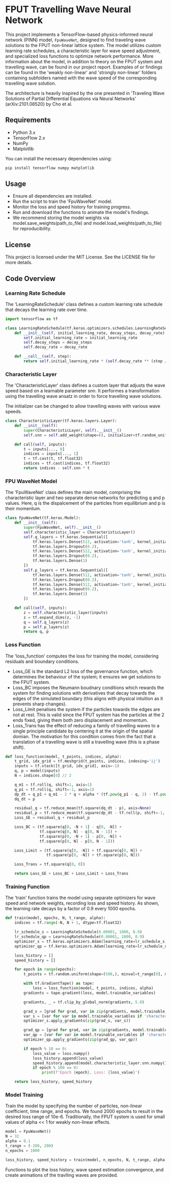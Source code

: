 # FPUT Travelling Wave Neural Network 

This project implements a TensorFlow-based physics-informed neural network (PINN) model, `FpuWaveNet`, designed to find traveling wave solutions to the FPUT non-linear lattice system. The model utilizes custom learning rate schedules, a characteristic layer for wave speed adjustment, and specialized loss functions to optimize network performance. More information about the model, in addition to theory on the FPUT system and travelling wave, can be found in our project report. Examples of or findings can be found in the 'weakly non-linear' and 'strongly non-linear' folders containing subfolders named with the wave speed of the corresponding travelling wave solution.

The architecture is heavily inspired by the one presented in 'Traveling Wave Solutions of Partial Differential Equations via Neural Networks' (arXiv:2101.08520) by Cho et al.

## Requirements

- Python 3.x
- TensorFlow 2.x
- NumPy
- Matplotlib

You can install the necessary dependencies using:

```bash
pip install tensorflow numpy matplotlib
```

## Usage
- Ensure all dependencies are installed.
- Run the script to train the 'FpuWaveNet' model.
- Monitor the loss and speed history for training progress.
- Run and download the functions to animate the model's findings.
- We recommend storing the model weights via model.save_weights(path_to_file) and model.load_weights(path_to_file) for reproducibility. 

## License
This project is licensed under the MIT License. See the LICENSE file for more details.

## Code Overview

### Learning Rate Schedule

The 'LearningRateSchedule' class defines a custom learning rate schedule that decays the learning rate over time.

```python
import tensorflow as tf

class LearningRateSchedule(tf.keras.optimizers.schedules.LearningRateSchedule):
    def __init__(self, initial_learning_rate, decay_steps, decay_rate):
        self.initial_learning_rate = initial_learning_rate
        self.decay_steps = decay_steps
        self.decay_rate = decay_rate

    def __call__(self, step):
        return self.initial_learning_rate * (self.decay_rate ** (step / self.decay_steps))
```

### Characteristic Layer
The 'CharacteristicLayer' class defines a custom layer that adjusts the wave speed based on a learnable parameter snn. It performes a transformation using the travelling wave ansatz in order to force travelling wave solutions.

The initializer can be changed to allow travelling waves with various wave speeds.

```python
class CharacteristicLayer(tf.keras.layers.Layer):
    def __init__(self):
        super(CharacteristicLayer, self).__init__()
        self.snn = self.add_weight(shape=(), initializer=tf.random_uniform_initializer(minval=-1, maxval=1), trainable=True)

    def call(self, inputs):
        t = inputs[..., 0]
        indices = inputs[..., 1]
        t = tf.cast(t, tf.float32)
        indices = tf.cast(indices, tf.float32)
        return indices - self.snn * t
```

### FPU WaveNet Model
The 'FpuWaveNet' class defines the main model, comprising the characteristic layer and two separate dense networks for predicting q and p values. Here, q is the dispalcement of the particles from equilibrium and p is their momentum. 

```python
class FpuWaveNet(tf.keras.Model):
    def __init__(self):
        super(FpuWaveNet, self).__init__()
        self.characteristic_layer = CharacteristicLayer()
        self.q_layers = tf.keras.Sequential([
            tf.keras.layers.Dense(512, activation='tanh', kernel_initializer='lecun_normal'),
            tf.keras.layers.Dropout(0.2),
            tf.keras.layers.Dense(512, activation='tanh', kernel_initializer='lecun_normal'),
            tf.keras.layers.Dropout(0.2),
            tf.keras.layers.Dense(1)
        ])
        self.p_layers = tf.keras.Sequential([
            tf.keras.layers.Dense(512, activation='tanh', kernel_initializer='lecun_normal'),
            tf.keras.layers.Dropout(0.2),
            tf.keras.layers.Dense(512, activation='tanh', kernel_initializer='lecun_normal'),
            tf.keras.layers.Dropout(0.2),
            tf.keras.layers.Dense(1)
        ])

    def call(self, inputs):
        z = self.characteristic_layer(inputs)
        z = tf.expand_dims(z, -1)
        q = self.q_layers(z)
        p = self.p_layers(z)
        return q, p
```

### Loss Function
The 'loss_function' computes the loss for training the model, considering residuals and boundary conditions. 
- Loss_GE is the standard L2 loss of the governance function, which determines the behaviour of the system; it ensures we get solutions to the FPUT system. 
- Loss_BC imposes the Neumann boudnary conditions which rewards the system for finding solutions with derivatives that decay towards the edges of the simulated boundary (this aligns with physical intuition as it prevents sharp changes). 
- Loss_Limit penalises the system if the particles towards the edges are not at rest. This is valid since the FPUT system has the particles at the 2 ends fixed, giving them both zero displacement and momentum. 
- Loss_Trans has the effect of reducing a family of travelling waves to a single principle candidate by centering it at the origin of the spatial domian. The motivation for this condition comes from the fact that a translation of a travelling wave is still a travelling wave (this is a phase shift).  

```python
def loss_function(model, t_points, indices, alpha):
    t_grid, idx_grid = tf.meshgrid(t_points, indices, indexing='ij')
    inputs = tf.stack([t_grid, idx_grid], axis=-1)
    q, p = model(inputs)
    N = indices.shape[0] // 2

    q_m1 = tf.roll(q, shift=1, axis=1)
    q_p1 = tf.roll(q, shift=-1, axis=1)
    dp_dt = q_p1 + q_m1 - 2 * q + alpha * (tf.pow(q_p1 - q, 2) - tf.pow(q - q_m1, 2))
    dq_dt = p

    residual_q = tf.reduce_mean(tf.square(dq_dt - p), axis=None)
    residual_p = tf.reduce_mean(tf.square(dp_dt - tf.roll(p, shift=-1, axis=1)), axis=None)
    Loss_GE = residual_q + residual_p

    Loss_BC = (tf.square(q[0, -N + 1] - q[0, -N]) +
               tf.square(q[0, N] - q[0, N - 1]) +
               tf.square(p[0, -N + 1] - p[0, -N]) +
               tf.square(p[0, N] - p[0, N - 1]))

    Loss_Limit = (tf.square(q[0, -N]) + tf.square(q[0, N]) +
                  tf.square(p[0, -N]) + tf.square(p[0, N]))

    Loss_Trans = tf.square(q[0, 0])

    return Loss_GE + Loss_BC + Loss_Limit + Loss_Trans
```

### Training Function
The 'train' function trains the model using separate optimizers for wave speed and network weights, recording loss and speed history. As shown, the learning rate decays by a factor of 0.9 every 1000 epochs.

```python
def train(model, epochs, N, t_range, alpha):
    indices = tf.range(-N, N + 1, dtype=tf.float32)

    lr_schedule_s = LearningRateSchedule(0.00001, 1000, 0.9)
    lr_schedule_qp = LearningRateSchedule(0.00001, 1000, 0.9)
    optimizer_s = tf.keras.optimizers.Adam(learning_rate=lr_schedule_s)
    optimizer_qp = tf.keras.optimizers.Adam(learning_rate=lr_schedule_qp)

    loss_history = []
    speed_history = []

    for epoch in range(epochs):
        t_points = tf.random.uniform(shape=(500,), minval=t_range[0], maxval=t_range[1], dtype=tf.float32)

        with tf.GradientTape() as tape:
            loss = loss_function(model, t_points, indices, alpha)
        gradients = tape.gradient(loss, model.trainable_variables)

        gradients, _ = tf.clip_by_global_norm(gradients, 5.0)

        grad_s = [grad for grad, var in zip(gradients, model.trainable_variables) if 'characteristic_layer' in var.name]
        var_s = [var for var in model.trainable_variables if 'characteristic_layer' in var.name]
        optimizer_s.apply_gradients(zip(grad_s, var_s))

        grad_qp = [grad for grad, var in zip(gradients, model.trainable_variables) if 'characteristic_layer' not in var.name]
        var_qp = [var for var in model.trainable_variables if 'characteristic_layer' not in var.name]
        optimizer_qp.apply_gradients(zip(grad_qp, var_qp))

        if epoch % 10 == 0:
            loss_value = loss.numpy()
            loss_history.append(loss_value)
            speed_history.append(model.characteristic_layer.snn.numpy())
            if epoch % 100 == 0:
                print(f'Epoch {epoch}, Loss: {loss_value}')

    return loss_history, speed_history
```

### Model Training
Train the model by specifying the number of particles, non-linear coefficient, time range, and epochs. We found 2000 epochs to result in the desired loss range of 10e-6. Traditionally, the FPUT system is used for small values of alpha << 1 for weakly non-linear effects.

```python
model = FpuWaveNet()
N = 32
alpha = 0.1
t_range = (-200, 200)
n_epochs = 1000

loss_history, speed_history = train(model, n_epochs, N, t_range, alpha)
```

Functions to plot the loss history, wave speed estimation convergence, and create animations of the travlling waves are provided.
